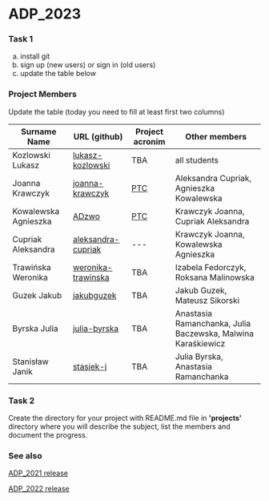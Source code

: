 # ADP_2023
### Task 1
<ol type="a">
  <li>install git</li>
  <li>sign up (new users) or sign in (old users)</li>
  <li>update the table below</li>
</ol>

### Project Members
Update the table (today you need to fill at least first two columns)

| Surname Name | URL (github) | Project acronim | Other members |
| --- | --- | --- | --- |
| Kozlowski Lukasz | [lukasz-kozlowski](https://github.com/lukasz-kozlowski) | TBA | all students |
| Joanna Krawczyk | [joanna-krawczyk](https://github.com/joannakraw) | [PTC](https://github.com/joannakraw/pdf_tree_converter) | Aleksandra Cupriak, Agnieszka Kowalewska |
| Kowalewska Agnieszka | [ADzwo](https://github.com/ADzwo) | [PTC](https://github.com/joannakraw/pdf_tree_converter) | Krawczyk Joanna, Cupriak Aleksandra |
| Cupriak Aleksandra | [aleksandra-cupriak](https://github.com/ola-cupriak) | --- | Krawczyk Joanna, Kowalewska Agnieszka |
| Trawińska Weronika | [weronika-trawinska](https://github.com/wtrawinska) | TBA | Izabela Fedorczyk, Roksana Malinowska |
| Guzek Jakub | [jakubguzek](https://github.com/jakubguzek) | TBA | Jakub Guzek, Mateusz Sikorski |
| Byrska Julia | [julia-byrska](https://github.com/bryzka) | TBA | Anastasia Ramanchanka, Julia Baczewska, Malwina Karaśkiewicz |
| Stanisław Janik | [stasiek-j](https://github.com/stasiek-j)| TBA | Julia Byrska, Anastasia Ramanchanka|

 
### Task 2
Create the directory for your project with README.md file in <b>'projects'</b> directory where you will describe the subject, 
list the members and document the progress.

### See also
[ADP_2021 release](https://github.com/lukasz-kozlowski/ADP_2021)

[ADP_2022 release](https://github.com/lukasz-kozlowski/ADP_2022)
